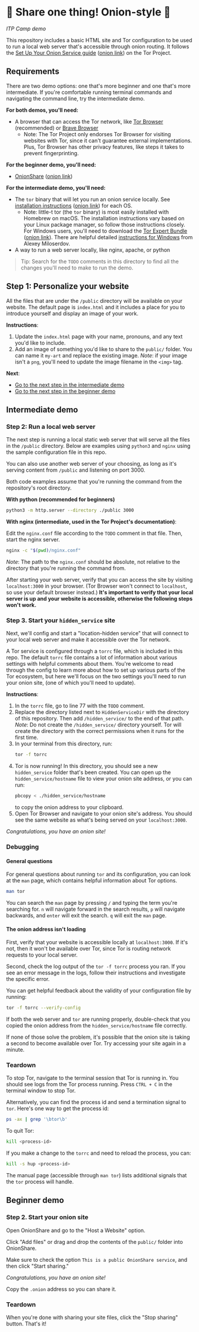 # 🧅 Share one thing! Onion-style 🧅
*ITP Camp demo*

This repository includes a basic HTML site and Tor configuration to be used to run a local web server that's accessible through onion routing. It follows the [Set Up Your Onion Service guide](https://community.torproject.org/onion-services/setup/) ([onion link](http://xmrhfasfg5suueegrnc4gsgyi2tyclcy5oz7f5drnrodmdtob6t2ioyd.onion/onion-services/setup/index.html)) on the Tor Project.

## Requirements

There are two demo options: one that's more beginner and one that's more intermediate. If you're comfortable running terminal commands and navigating the command line, try the intermediate demo.

**For both demos, you'll need:**
* A browser that can access the Tor network, like [Tor Browser](https://www.torproject.org/download/) (recommended) or [Brave Browser](https://brave.com/)
  * Note: The Tor Project only endorses Tor Browser for visiting websites with Tor, since it can't guarantee external implementations. Plus, Tor Browser has other privacy features, like steps it takes to prevent fingerprinting.

**For the beginner demo, you'll need:**
* [OnionShare](https://onionshare.org/) ([onion link](http://lldan5gahapx5k7iafb3s4ikijc4ni7gx5iywdflkba5y2ezyg6sjgyd.onion/#download))

**For the intermediate demo, you'll need:**
* The `tor` binary that will let you run an onion service locally. See [installation instructions](https://community.torproject.org/onion-services/setup/install/) ([onion link](http://xmrhfasfg5suueegrnc4gsgyi2tyclcy5oz7f5drnrodmdtob6t2ioyd.onion/onion-services/setup/install/index.html)) for each OS.
  * Note: little-t tor (the `tor` binary) is most easily installed with Homebrew on macOS. The installation instructions vary based on your Linux package manager, so follow those instructions closely. For Windows users, you'll need to download the [Tor Expert Bundle](https://www.torproject.org/download/tor/index.html) ([onion link](http://2gzyxa5ihm7nsggfxnu52rck2vv4rvmdlkiu3zzui5du4xyclen53wid.onion/download/tor/index.html)). There are helpful detailed [instructions for Windows](https://miloserdov.org/?p=1839&PageSpeed=noscript) from Alexey Miloserdov. 
* A way to run a web server locally, like nginx, apache, or python

> Tip: Search for the `TODO` comments in this directory to find all the changes you'll need to make to run the demo.

## Step 1: Personalize your website

All the files that are under the `/public` directory will be available on your website. The default page is `index.html` and it includes a place for you to introduce yourself and display an image of your work.

**Instructions**:
1. Update the `index.html` page with your name, pronouns, and any text you'd like to include.
2. Add an image of something you'd like to share to the `public/` folder. You can name it `my-art` and replace the existing image. *Note*: if your image isn't a `png`, you'll need to update the image filename in the `<img>` tag.

**Next**:
* [Go to the next step in the intermediate demo](#intermediate-demo)
* [Go to the next step in the beginner demo](#beginner-demo)

## Intermediate demo
### Step 2: Run a local web server

The next step is running a local static web server that will serve all the files in the `/public` directory. Below are examples using `python3` and `nginx` using the sample configuration file in this repo.

You can also use another web server of your choosing, as long as it's serving content from `/public` and listening on port 3000.

Both code examples assume that you're running the command from the repository's root directory.

**With python (recommended for beginners)**

```sh
python3 -m http.server --directory ./public 3000
```

**With nginx (intermediate, used in the Tor Project's documentation)**:

Edit the `nginx.conf` file according to the `TODO` comment in that file. Then, start the nginx server.

```sh
nginx -c "$(pwd)/nginx.conf"
```

*Note*: The path to the `nginx.conf` should be absolute, not relative to the directory that you're running the command from.

After starting your web server, verify that you can access the site by visiting `localhost:3000` in your browser. (Tor Browser won't connect to `localhost`, so use your default browser instead.) **It's important to verify that your local server is up and your website is accessible, otherwise the following steps won't work.**

### Step 3. Start your `hidden_service` site

Next, we'll config and start a "location-hidden service" that will connect to your local web server and make it accessible over the Tor network.

A Tor service is configured through a `torrc` file, which is included in this repo. The default `torrc` file contains a lot of information about various settings with helpful comments about them. You're welcome to read through the config to learn more about how to set up various parts of the Tor ecosystem, but here we'll focus on the two settings you'll need to run your onion site, (one of which you'll need to update).

**Instructions**:
1. In the `torrc` file, go to line 77 with the `TODO` comment.
2. Replace the directory listed next to `HiddenServiceDir` with the directory of this repository. Then add `/hidden_service/` to the end of that path. *Note*: Do not create the `/hidden_service/` directory yourself. Tor will create the directory with the correct permissions when it runs for the first time.
3. In your terminal from this directory, run:
    ```sh
    tor -f torrc
    ```
4. Tor is now running! In this directory, you should see a new `hidden_service` folder that's been created. You can open up the `hidden_service/hostname` file to view your onion site address, or you can run:
   ```sh
   pbcopy < ./hidden_service/hostname
   ```
   to copy the onion address to your clipboard.
5. Open Tor Browser and navigate to your onion site's address. You should see the same website as what's being served on your `localhost:3000`.

*Congratulations, you have an onion site!*

### Debugging

#### General questions

For general questions about running `tor` and its configuration, you can look at the `man` page, which contains helpful information about Tor options.
```sh
man tor
```
You can search the `man` page by pressing `/` and typing the term you're searching for. `n` will navigate forward in the search results, `p` will navigate backwards, and `enter` will exit the search. `q` will exit the `man` page.

#### The onion address isn't loading

First, verify that your website is accessible locally at `localhost:3000`. If it's not, then it won't be available over Tor, since Tor is routing network requests to your local server.

Second, check the log output of the `tor -f torrc` process you ran. If you see an error message in the logs, follow their instructions and investigate the specific error.

You can get helpful feedback about the validity of your configuration file by running:
```sh
tor -f torrc --verify-config
```

If both the web server and `tor` are running properly, double-check that you copied the onion address from the `hidden_service/hostname` file correctly.

If none of those solve the problem, it's possible that the onion site is taking a second to become available over Tor. Try accessing your site again in a minute.

### Teardown

To stop Tor, navigate to the terminal session that Tor is running in. You should see logs from the Tor process running. Press `CTRL + C` in the terminal window to stop Tor.

Alternatively, you can find the process id and send a termination signal to `tor`. Here's one way to get the process id:
```sh
ps -ax | grep '\btor\b'
```

To quit Tor:
```sh
kill <process-id>
```

If you make a change to the `torrc` and need to reload the process, you can:
```sh
kill -s hup <process-id>
```

The manual page (accessible through `man tor`) lists additional signals that the `tor` process will handle.

## Beginner demo

### Step 2. Start your onion site

Open OnionShare and go to the "Host a Website" option.

Click "Add files" or drag and drop the contents of the `public/` folder into OnionShare.

Make sure to check the option `This is a public OnionShare service`, and then click "Start sharing."

*Congratulations, you have an onion site!*

Copy the `.onion` address so you can share it.

### Teardown

When you're done with sharing your site files, click the "Stop sharing" button. That's it!